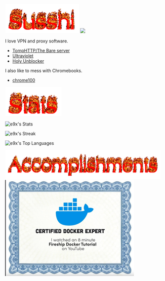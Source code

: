 <img alt="Susshi" src="./susshi.gif" width="239" height="94">

  <img src="https://img.shields.io/badge/aldisud?style=for-the-badge&logo=aldisud&logoColor=white">

I love VPN and proxy software.

- [TompHTTP/The Bare server](https://github.com/tomphttp/bare-server-node)
- [Ultraviolet](https://github.com/titaniumnetwork-dev/Ultraviolet)
- [Holy Unblocker](https://github.com/holywebwork/website2)

I also like to mess with Chromebooks.

- [chrome100](https://github.com/e9x/chrome100)

<img alt="Contact" src="./stats.gif" width="182" height="94">

![e9x's Stats](https://github-readme-stats.vercel.app/api?username=e9x&theme=default&show_icons=true&hide_border=true&count_private=true)

![e9x's Streak](https://github-readme-streak-stats.herokuapp.com/?user=e9x&theme=default&hide_border=true)

![e9x's Top Languages](https://github-readme-stats.vercel.app/api/top-langs/?username=e9x&theme=default&show_icons=true&hide_border=true&layout=compact)

<img alt="Accomplishments" src="./accomplishments.gif" width="624" height="94">

<img alt="king of docker" src="./docker.png" width="417" height="311">

